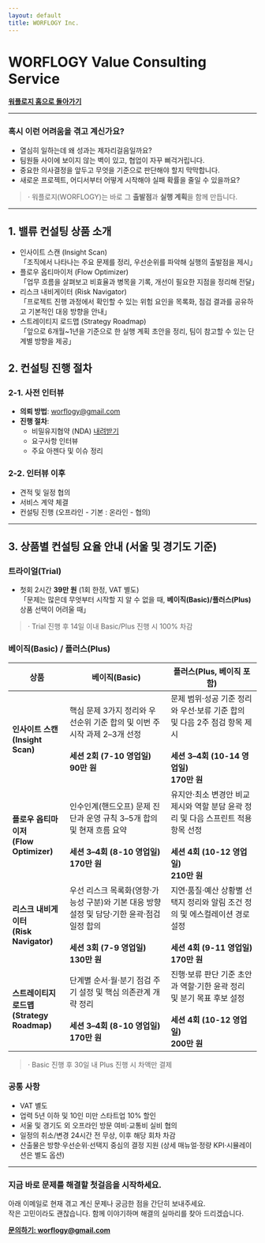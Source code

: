 ```yaml
---
layout: default
title: WORFLOGY Inc.
---
```


# WORFLOGY Value Consulting Service

[**워플로지 홈으로 돌아가기**](https://worflogy.com)

---

### 혹시 이런 어려움을 겪고 계신가요?

- 열심히 일하는데 왜 성과는 제자리걸음일까요?
- 팀원들 사이에 보이지 않는 벽이 있고, 협업이 자꾸 삐걱거립니다.
- 중요한 의사결정을 앞두고 무엇을 기준으로 판단해야 할지 막막합니다.
- 새로운 프로젝트, 어디서부터 어떻게 시작해야 실패 확률을 줄일 수 있을까요?

> · 워플로지(WORFLOGY)는 바로 그 **출발점**과 **실행 계획**을 함께 만듭니다.

---

## 1. 밸류 컨설팅 상품 소개

- 인사이트 스캔 (Insight Scan)<br>
「조직에서 나타나는 주요 문제를 정리, 우선순위를 파악해 실행의 출발점을 제시」
- 플로우 옵티마이저 (Flow Optimizer)<br>
「업무 흐름을 살펴보고 비효율과 병목을 기록, 개선이 필요한 지점을 정리해 전달」
- 리스크 내비게이터 (Risk Navigator)<br>
「프로젝트 진행 과정에서 확인할 수 있는 위험 요인을 목록화, 점검 결과를 공유하고 기본적인 대응 방향을 안내」
- 스트레이티지 로드맵 (Strategy Roadmap)<br>
「앞으로 6개월~1년을 기준으로 한 실행 계획 초안을 정리, 팀이 참고할 수 있는 단계별 방향을 제공」

## 2. 컨설팅 진행 절차

### 2-1. 사전 인터뷰

- **의뢰 방법**: [worflogy@gmail.com](mailto:worflogy@gmail.com)
- **진행 절차**:
    - 비밀유지협약 (NDA) [내려받기](https://drive.google.com/file/d/1IpbFzdH17zTREo131JuWjV53xkd5bCHs/view?usp=sharing)
    - 요구사항 인터뷰
    - 주요 아젠다 및 이슈 정리

### 2-2. 인터뷰 이후

- 견적 및 일정 협의
- 서비스 계약 체결
- 컨설팅 진행 (오프라인 - 기본 : 온라인 - 협의)

---

## 3. 상품별 컨설팅 요율 안내 (서울 및 경기도 기준)

### 트라이얼(Trial)

- 첫회 2시간 **39만 원** (1회 한정, VAT 별도)<br>
「문제는 많은데 무엇부터 시작할 지 알 수 없을 때, **베이직(Basic)/플러스(Plus)** 상품 선택이 어려울 때」

> · Trial 진행 후 14일 이내 Basic/Plus 진행 시 100% 차감

### 베이직(Basic) / 플러스(Plus)

| 상품 | 베이직(Basic) | 플러스(Plus, 베이직 포함) |
|---|---|---|
| **인사이트 스캔**<br>**(Insight Scan)** | 핵심 문제 3가지 정리와 우선순위 기준 합의 및 이번 주 시작 과제 2–3개 선정<br><br>**세션 2회 (7-10 영업일)**<br>**90만 원** | 문제 범위·성공 기준 정리와 우선·보류 기준 합의 및 다음 2주 점검 항목 제시<br><br>**세션 3–4회 (10-14 영업일)**<br>**170만 원** |
| **플로우 옵티마이저**<br>**(Flow Optimizer)** | 인수인계(핸드오프) 문제 진단과 운영 규칙 3–5개 합의 및 현재 흐름 요약<br><br>**세션 3–4회 (8-10 영업일)**<br>**170만 원** | 유지안·최소 변경안 비교 제시와 역할 분담 윤곽 정리 및 다음 스프린트 적용 항목 선정<br><br>**세션 4회 (10-12 영업일)**<br>**210만 원** |
| **리스크 내비게이터**<br>**(Risk Navigator)** | 우선 리스크 목록화(영향·가능성 구분)와 기본 대응 방향 설정 및 담당·기한 윤곽·점검 일정 합의<br><br>**세션 3회 (7-9 영업일)**<br>**130만 원** | 지연·품질·예산 상황별 선택지 정리와 알림 조건 정의 및 에스컬레이션 경로 설정<br><br>**세션 4회 (9-11 영업일)**<br>**170만 원** |
| **스트레이티지 로드맵**<br>**(Strategy Roadmap)** | 단계별 순서·월·분기 점검 주기 설정 및 핵심 의존관계 개략 정리<br><br>**세션 3–4회 (8-10 영업일)**<br>**170만 원** | 진행·보류 판단 기준 초안과 역할·기한 윤곽 정리 및 분기 목표 후보 설정<br><br>**세션 4회 (10-12 영업일)**<br>**200만 원** |

> · Basic 진행 후 30일 내 Plus 진행 시 차액만 결제

### 공통 사항

- VAT 별도
- 업력 5년 이하 및 10인 미만 스타트업 10% 할인
- 서울 및 경기도 외 오프라인 방문 여비·교통비 실비 협의
- 일정의 취소/변경 24시간 전 무상, 이후 해당 회차 차감
- 산출물은 방향·우선순위·선택지 중심의 결정 지원 (상세 매뉴얼·정량 KPI·시뮬레이션은 별도 옵션)

---

### 지금 바로 문제를 해결할 첫걸음을 시작하세요.

아래 이메일로 현재 겪고 계신 문제나 궁금한 점을 간단히 보내주세요.<br>
작은 고민이라도 괜찮습니다. 함께 이야기하며 해결의 실마리를 찾아 드리겠습니다.

**[문의하기: worflogy@gmail.com](mailto:worflogy@gmail.com)**